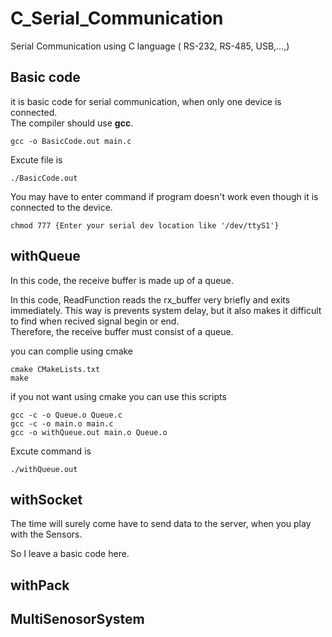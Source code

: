 # C_Serial_Communication


Serial Communication using C language ( RS-232, RS-485, USB,...,)

## Basic code
it is basic code for serial communication, when only one device is connected.   
The compiler should use **gcc**.
```
gcc -o BasicCode.out main.c
```
Excute file is
```
./BasicCode.out
```

You may have to enter command if program doesn't work even though it is connected to the device.   
```
chmod 777 {Enter your serial dev location like '/dev/ttyS1'}
```
## withQueue
In this code, the receive buffer is made up of a queue.   

   
In this code, ReadFunction reads the rx_buffer very briefly and exits immediately.
This way is prevents system delay, but it also makes it difficult to find when recived signal begin or end.   
Therefore, the receive buffer must consist of a queue.   
    

you can complie using cmake    

```
cmake CMakeLists.txt
make
```

if you not want using cmake
you can use this scripts
```
gcc -c -o Queue.o Queue.c
gcc -c -o main.o main.c
gcc -o withQueue.out main.o Queue.o
```

Excute command is
```
./withQueue.out
```

## withSocket

The time will surely come have to send data to the server, when you play with the Sensors.   

So I leave a basic code here.   

## withPack


## MultiSenosorSystem
